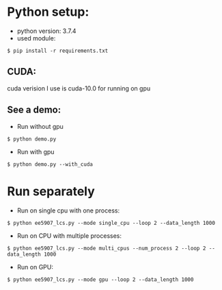 # Python setup:
- python version: 3.7.4
- used module: 
 ``` 
 $ pip install -r requirements.txt
 ```

## CUDA:
cuda verision I use is cuda-10.0 for running on gpu

## See a demo:
- Run without gpu
 ```
 $ python demo.py
 ```

- Run with gpu
 ```
 $ python demo.py --with_cuda
 ```
 
# Run separately
- Run on single cpu with one process:
 ```
 $ python ee5907_lcs.py --mode single_cpu --loop 2 --data_length 1000
 ```

- Run on CPU with multiple processes:
 ```
 $ python ee5907_lcs.py --mode multi_cpus --num_process 2 --loop 2 --data_length 1000
 ```

- Run on GPU:
 ```
 $ python ee5907_lcs.py --mode gpu --loop 2 --data_length 1000
 ```


